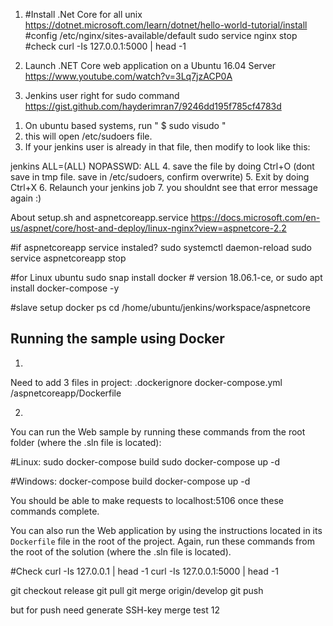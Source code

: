 1) #Install .Net Core for all unix
https://dotnet.microsoft.com/learn/dotnet/hello-world-tutorial/install
#config
/etc/nginx/sites-available/default
sudo service nginx stop
#check
curl -Is 127.0.0.1:5000 | head -1

2) Launch .NET Core web application on a Ubuntu 16.04 Server
https://www.youtube.com/watch?v=3Lq7jzACP0A


3) Jenkins user right for sudo command
https://gist.github.com/hayderimran7/9246dd195f785cf4783d

1. On ubuntu based systems, run " $ sudo visudo "
2. this will open /etc/sudoers file.
3. If your jenkins user is already in that file, then modify to look like this:

jenkins ALL=(ALL) NOPASSWD: ALL
4. save the file by doing Ctrl+O  (dont save in tmp file. save in /etc/sudoers, confirm overwrite)
5. Exit by doing Ctrl+X
6. Relaunch your jenkins job 
7. you shouldnt see that error message again :)

About setup.sh and aspnetcoreapp.service
https://docs.microsoft.com/en-us/aspnet/core/host-and-deploy/linux-nginx?view=aspnetcore-2.2


#if aspnetcoreapp service instaled? 
sudo systemctl daemon-reload
sudo service aspnetcoreapp stop

#for Linux ubuntu
sudo snap install docker          # version 18.06.1-ce, or
sudo apt  install docker-compose -y

#slave setup docker ps
cd /home/ubuntu/jenkins/workspace/aspnetcore

 ## Running the sample using Docker
 1)
 Need to add 3 files in project:
 .dockerignore
 docker-compose.yml
 /aspnetcoreapp/Dockerfile
 
 2)
You can run the Web sample by running these commands from the root folder (where the .sln file is located):

#Linux:
sudo docker-compose build
sudo docker-compose up -d

#Windows:
docker-compose build
docker-compose up -d


You should be able to make requests to localhost:5106 once these commands complete.

You can also run the Web application by using the instructions located in its `Dockerfile` file in the root of the project. Again, run these commands from the root of the solution (where the .sln file is located).

#Check
curl -Is 127.0.0.1 | head -1
curl -Is 127.0.0.1:5000 | head -1



git checkout release
git pull
git merge origin/develop
git push

but for push need generate SSH-key
merge test 12

